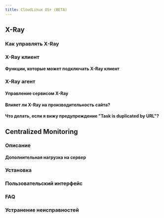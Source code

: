 ```yaml
---
title: CloudLinux OS+ (BETA)
---
```

<gtranslate-io>

## X-Ray

### Как управлять X-Ray

### X-Ray клиент

#### Функции, которые может подключать X-Ray клиент

### X-Ray агент

#### Управление сервисом X-Ray

#### Влияет ли X-Ray на производительность сайта?

#### Что делать, если я вижу предупреждение "Task is duplicated by URL"?

## Centralized Monitoring

### Описание

#### Дополнительная нагрузка на сервер

### Установка

### Пользовательский интерфейс

### FAQ

### Устранение неисправностей

</gtranslate-io>
